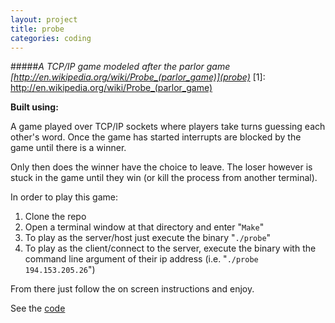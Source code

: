 ```yaml
---
layout: project
title: probe
categories: coding
---
```


#####*A TCP/IP game modeled after the parlor game [http://en.wikipedia.org/wiki/Probe_(parlor_game)](probe)*
[1]: http://en.wikipedia.org/wiki/Probe_(parlor_game)

<p><strong>Built using:</strong>&nbsp;&nbsp;<span title="C" class="pict-prog-c icon-2x"></span></p>



A game played over TCP/IP sockets where players take turns guessing each other's word. Once the game has started
interrupts are blocked by the game until there is a winner. 

<!-- abridge -->

Only then does the winner have the choice to leave. The
loser however is stuck in the game until they win (or kill the process from another terminal).

In order to play this game:

1. Clone the repo
2. Open a terminal window at that directory and enter "```Make```"
3. To play as the server/host just execute the binary "```./probe```"
4. To play as the client/connect to the server, execute the binary with the command line argument of their ip address (i.e. "```./probe 194.153.205.26```")

From there just follow the on screen instructions and enjoy.

See the [code](http://github.com/mgingras/probe)
